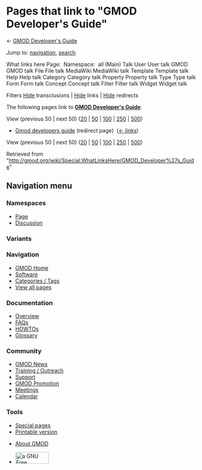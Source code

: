 <div id="mw-page-base" class="noprint">

</div>

<div id="mw-head-base" class="noprint">

</div>

<div id="content" class="mw-body" role="main">

<span id="top"></span>

<div id="mw-js-message" style="display:none;">

</div>



# <span dir="auto">Pages that link to "GMOD Developer's Guide"</span>

<div id="bodyContent">

<div id="contentSub">

← [GMOD Developer's
Guide](/wiki/GMOD_Developer%27s_Guide "GMOD Developer's Guide")

</div>

<div id="jump-to-nav" class="mw-jump">

Jump to: [navigation](#mw-navigation), [search](#p-search)

</div>

<div id="mw-content-text">

What links here Page:  Namespace:  all (Main) Talk User User talk GMOD
GMOD talk File File talk MediaWiki MediaWiki talk Template Template talk
Help Help talk Category Category talk Property Property talk Type Type
talk Form Form talk Concept Concept talk Filter Filter talk Widget
Widget talk

Filters
[Hide](/mediawiki/index.php?title=Special:WhatLinksHere/GMOD_Developer%27s_Guide&hidetrans=1 "Special:WhatLinksHere/GMOD Developer's Guide")
transclusions \|
[Hide](/mediawiki/index.php?title=Special:WhatLinksHere/GMOD_Developer%27s_Guide&hidelinks=1 "Special:WhatLinksHere/GMOD Developer's Guide")
links \|
[Hide](/mediawiki/index.php?title=Special:WhatLinksHere/GMOD_Developer%27s_Guide&hideredirs=1 "Special:WhatLinksHere/GMOD Developer's Guide")
redirects

The following pages link to **[GMOD Developer's
Guide](/wiki/GMOD_Developer%27s_Guide "GMOD Developer's Guide")**:

View (previous 50 \| next 50)
([20](/mediawiki/index.php?title=Special:WhatLinksHere/GMOD_Developer%27s_Guide&limit=20 "Special:WhatLinksHere/GMOD Developer's Guide")
\|
[50](/mediawiki/index.php?title=Special:WhatLinksHere/GMOD_Developer%27s_Guide&limit=50 "Special:WhatLinksHere/GMOD Developer's Guide")
\|
[100](/mediawiki/index.php?title=Special:WhatLinksHere/GMOD_Developer%27s_Guide&limit=100 "Special:WhatLinksHere/GMOD Developer's Guide")
\|
[250](/mediawiki/index.php?title=Special:WhatLinksHere/GMOD_Developer%27s_Guide&limit=250 "Special:WhatLinksHere/GMOD Developer's Guide")
\|
[500](/mediawiki/index.php?title=Special:WhatLinksHere/GMOD_Developer%27s_Guide&limit=500 "Special:WhatLinksHere/GMOD Developer's Guide"))

- [Gmod developers
  guide](/mediawiki/index.php?title=Gmod_developers_guide&redirect=no "Gmod developers guide")
  (redirect page) ‎ <span class="mw-whatlinkshere-tools">([←
  links](/mediawiki/index.php?title=Special:WhatLinksHere&target=Gmod+developers+guide "Special:WhatLinksHere"))</span>

View (previous 50 \| next 50)
([20](/mediawiki/index.php?title=Special:WhatLinksHere/GMOD_Developer%27s_Guide&limit=20 "Special:WhatLinksHere/GMOD Developer's Guide")
\|
[50](/mediawiki/index.php?title=Special:WhatLinksHere/GMOD_Developer%27s_Guide&limit=50 "Special:WhatLinksHere/GMOD Developer's Guide")
\|
[100](/mediawiki/index.php?title=Special:WhatLinksHere/GMOD_Developer%27s_Guide&limit=100 "Special:WhatLinksHere/GMOD Developer's Guide")
\|
[250](/mediawiki/index.php?title=Special:WhatLinksHere/GMOD_Developer%27s_Guide&limit=250 "Special:WhatLinksHere/GMOD Developer's Guide")
\|
[500](/mediawiki/index.php?title=Special:WhatLinksHere/GMOD_Developer%27s_Guide&limit=500 "Special:WhatLinksHere/GMOD Developer's Guide"))

</div>

<div class="printfooter">

Retrieved from
"<http://gmod.org/wiki/Special:WhatLinksHere/GMOD_Developer%27s_Guide>"

</div>

<div id="catlinks" class="catlinks catlinks-allhidden">

</div>

<div class="visualClear">

</div>

</div>

</div>

<div id="mw-navigation">

## Navigation menu

<div id="mw-head">



<div id="left-navigation">

<div id="p-namespaces" class="vectorTabs" role="navigation"
aria-labelledby="p-namespaces-label">

### Namespaces

- <span id="ca-nstab-main"><a href="/wiki/GMOD_Developer%27s_Guide" accesskey="c"
  title="View the content page [c]">Page</a></span>
- <span id="ca-talk"><a
  href="/mediawiki/index.php?title=Talk:GMOD_Developer%27s_Guide&amp;action=edit&amp;redlink=1"
  accesskey="t"
  title="Discussion about the content page [t]">Discussion</a></span>

</div>

<div id="p-variants" class="vectorMenu emptyPortlet" role="navigation"
aria-labelledby="p-variants-label">

### 

### Variants[](#)

<div class="menu">

</div>

</div>

</div>

<div id="right-navigation">





</div>



</div>

</div>

</div>

<div id="mw-panel">

<div id="p-logo" role="banner">

<a href="/wiki/Main_Page"
style="background-image: url(http://gmod.org/images/GMOD-cogs.png);"
title="Visit the main page"></a>

</div>

<div id="p-Navigation" class="portal" role="navigation"
aria-labelledby="p-Navigation-label">

### Navigation

<div class="body">

- <span id="n-GMOD-Home">[GMOD Home](/wiki/Main_Page)</span>
- <span id="n-Software">[Software](/wiki/GMOD_Components)</span>
- <span id="n-Categories-.2F-Tags">[Categories /
  Tags](/wiki/Categories)</span>
- <span id="n-View-all-pages">[View all
  pages](/wiki/Special:AllPages)</span>

</div>

</div>

<div id="p-Documentation" class="portal" role="navigation"
aria-labelledby="p-Documentation-label">

### Documentation

<div class="body">

- <span id="n-Overview">[Overview](/wiki/Overview)</span>
- <span id="n-FAQs">[FAQs](/wiki/Category:FAQ)</span>
- <span id="n-HOWTOs">[HOWTOs](/wiki/Category:HOWTO)</span>
- <span id="n-Glossary">[Glossary](/wiki/Glossary)</span>

</div>

</div>

<div id="p-Community" class="portal" role="navigation"
aria-labelledby="p-Community-label">

### Community

<div class="body">

- <span id="n-GMOD-News">[GMOD News](/wiki/GMOD_News)</span>
- <span id="n-Training-.2F-Outreach">[Training /
  Outreach](/wiki/Training_and_Outreach)</span>
- <span id="n-Support">[Support](/wiki/Support)</span>
- <span id="n-GMOD-Promotion">[GMOD
  Promotion](/wiki/GMOD_Promotion)</span>
- <span id="n-Meetings">[Meetings](/wiki/Meetings)</span>
- <span id="n-Calendar">[Calendar](/wiki/Calendar)</span>

</div>

</div>

<div id="p-tb" class="portal" role="navigation"
aria-labelledby="p-tb-label">

### Tools

<div class="body">

- <span id="t-specialpages"><a href="/wiki/Special:SpecialPages" accesskey="q"
  title="A list of all special pages [q]">Special pages</a></span>
- <span id="t-print"><a
  href="/mediawiki/index.php?title=Special:WhatLinksHere/GMOD_Developer%27s_Guide&amp;printable=yes"
  rel="alternate" accesskey="p"
  title="Printable version of this page [p]">Printable version</a></span>

</div>

</div>

</div>

</div>

<div id="footer" role="contentinfo">

- <span id="footer-places-about">[About
  GMOD](/wiki/GMOD:About "GMOD:About")</span>

<!-- -->

- <span id="footer-copyrightico">[<img src="http://www.gnu.org/graphics/gfdl-logo-small.png" width="88"
  height="31" alt="a GNU Free Documentation License" />](http://www.gnu.org/licenses/fdl-1.3.html)</span>




</div>
